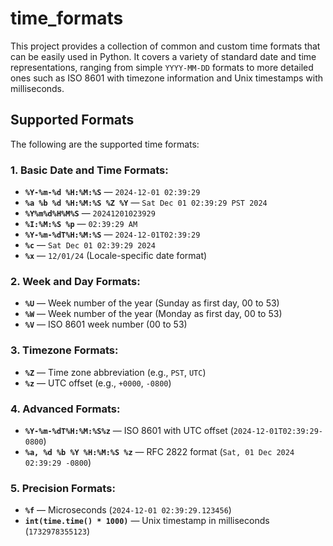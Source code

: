 # time_formats

This project provides a collection of common and custom time formats that can be easily used in Python. It covers a variety of standard date and time representations, ranging from simple `YYYY-MM-DD` formats to more detailed ones such as ISO 8601 with timezone information and Unix timestamps with milliseconds.

## Supported Formats

The following are the supported time formats:

### 1. Basic Date and Time Formats:
- **`%Y-%m-%d %H:%M:%S`** — `2024-12-01 02:39:29`
- **`%a %b %d %H:%M:%S %Z %Y`** — `Sat Dec 01 02:39:29 PST 2024`
- **`%Y%m%d%H%M%S`** — `20241201023929`
- **`%I:%M:%S %p`** — `02:39:29 AM`
- **`%Y-%m-%dT%H:%M:%S`** — `2024-12-01T02:39:29`
- **`%c`** — `Sat Dec 01 02:39:29 2024`
- **`%x`** — `12/01/24` (Locale-specific date format)

### 2. Week and Day Formats:
- **`%U`** — Week number of the year (Sunday as first day, 00 to 53)
- **`%W`** — Week number of the year (Monday as first day, 00 to 53)
- **`%V`** — ISO 8601 week number (00 to 53)

### 3. Timezone Formats:
- **`%Z`** — Time zone abbreviation (e.g., `PST`, `UTC`)
- **`%z`** — UTC offset (e.g., `+0000`, `-0800`)

### 4. Advanced Formats:
- **`%Y-%m-%dT%H:%M:%S%z`** — ISO 8601 with UTC offset (`2024-12-01T02:39:29-0800`)
- **`%a, %d %b %Y %H:%M:%S %z`** — RFC 2822 format (`Sat, 01 Dec 2024 02:39:29 -0800`)

### 5. Precision Formats:
- **`%f`** — Microseconds (`2024-12-01 02:39:29.123456`)
- **`int(time.time() * 1000)`** — Unix timestamp in milliseconds (`1732978355123`)


